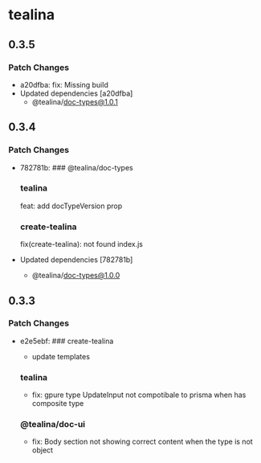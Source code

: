 # tealina

## 0.3.5

### Patch Changes

- a20dfba: fix: Missing build
- Updated dependencies [a20dfba]
  - @tealina/doc-types@1.0.1

## 0.3.4

### Patch Changes

- 782781b: ### @tealina/doc-types

  ### tealina

  feat: add docTypeVersion prop

  ### create-tealina

  fix(create-tealina): not found index.js

- Updated dependencies [782781b]
  - @tealina/doc-types@1.0.0

## 0.3.3

### Patch Changes

- e2e5ebf: ### create-tealina

  - update templates

  ### tealina

  - fix: gpure type UpdateInput not compotibale to prisma when has composite type

  ### @tealina/doc-ui

  - fix: Body section not showing correct content when the type is not object
